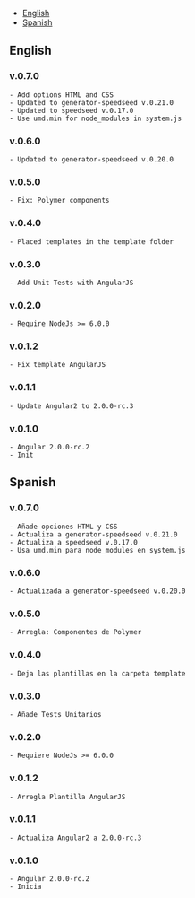 - [English](#english)
- [Spanish](#spanish)

## English
### v.0.7.0
    - Add options HTML and CSS
    - Updated to generator-speedseed v.0.21.0
    - Updated to speedseed v.0.17.0
    - Use umd.min for node_modules in system.js

### v.0.6.0
    - Updated to generator-speedseed v.0.20.0

### v.0.5.0
    - Fix: Polymer components

### v.0.4.0
    - Placed templates in the template folder

### v.0.3.0
    - Add Unit Tests with AngularJS

### v.0.2.0
    - Require NodeJs >= 6.0.0

### v.0.1.2
    - Fix template AngularJS

### v.0.1.1
    - Update Angular2 to 2.0.0-rc.3 

### v.0.1.0
    - Angular 2.0.0-rc.2
    - Init

## Spanish
### v.0.7.0
    - Añade opciones HTML y CSS
    - Actualiza a generator-speedseed v.0.21.0
    - Actualiza a speedseed v.0.17.0
    - Usa umd.min para node_modules en system.js

### v.0.6.0
    - Actualizada a generator-speedseed v.0.20.0

### v.0.5.0
    - Arregla: Componentes de Polymer

### v.0.4.0
    - Deja las plantillas en la carpeta template

### v.0.3.0
    - Añade Tests Unitarios

### v.0.2.0
    - Requiere NodeJs >= 6.0.0

### v.0.1.2
    - Arregla Plantilla AngularJS

### v.0.1.1
    - Actualiza Angular2 a 2.0.0-rc.3 

### v.0.1.0
    - Angular 2.0.0-rc.2
    - Inicia